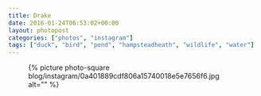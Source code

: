 ```yaml
---
title: Drake
date: 2016-01-24T06:53:02+00:00
layout: photopost
categories: ["photos", "instagram"]
tags: ["duck", "bird", "pond", "hampsteadheath", "wildlife", "water"]
---
```


<figure class="photo photo--square">
  {% picture photo-square blog/instagram/0a401889cdf806a15740018e5e7656f6.jpg alt="" %}
</figure>


